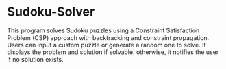 # Sudoku-Solver
This program solves Sudoku puzzles using a Constraint Satisfaction Problem (CSP) approach with backtracking and constraint propagation. Users can input a custom puzzle or generate a random one to solve. It displays the problem and solution if solvable; otherwise, it notifies the user if no solution exists.
